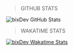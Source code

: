 
> GITHUB STATS

![bixDev GitHub Stats](https://github-readme-stats.vercel.app/api?username=bixgamer707&show_icons=true&theme=radical)

> WAKATIME STATS

[![bixDev Wakatime Stats](https://github-readme-stats.vercel.app/api/wakatime?username=bixgamer707)](https://github.com/anuraghazra/github-readme-stats)
